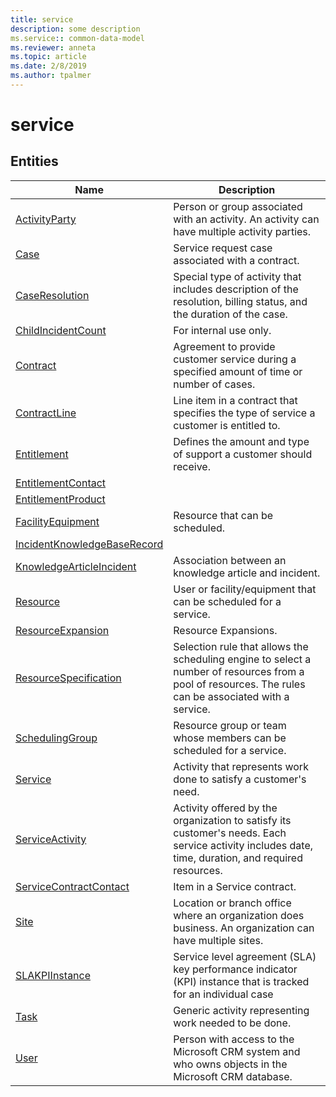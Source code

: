 ```yaml
---
title: service
description: some description
ms.service:: common-data-model
ms.reviewer: anneta
ms.topic: article
ms.date: 2/8/2019
ms.author: tpalmer
---
```


# service

## Entities

|Name|Description|
|---|---|
|[ActivityParty](ActivityParty.md)|Person or group associated with an activity. An activity can have multiple activity parties.  |
|[Case](Case.md)|Service request case associated with a contract.  |
|[CaseResolution](CaseResolution.md)|Special type of activity that includes description of the resolution, billing status, and the duration of the case.  |
|[ChildIncidentCount](ChildIncidentCount.md)|For internal use only.  |
|[Contract](Contract.md)|Agreement to provide customer service during a specified amount of time or number of cases.  |
|[ContractLine](ContractLine.md)|Line item in a contract that specifies the type of service a customer is entitled to.  |
|[Entitlement](Entitlement.md)|Defines the amount and type of support a customer should receive.  |
|[EntitlementContact](EntitlementContact.md)||
|[EntitlementProduct](EntitlementProduct.md)||
|[FacilityEquipment](FacilityEquipment.md)|Resource that can be scheduled.  |
|[IncidentKnowledgeBaseRecord](IncidentKnowledgeBaseRecord.md)||
|[KnowledgeArticleIncident](KnowledgeArticleIncident.md)|Association between an knowledge article and incident.  |
|[Resource](Resource.md)|User or facility/equipment that can be scheduled for a service.  |
|[ResourceExpansion](ResourceExpansion.md)|Resource Expansions.  |
|[ResourceSpecification](ResourceSpecification.md)|Selection rule that allows the scheduling engine to select a number of resources from a pool of resources. The rules can be associated with a service.  |
|[SchedulingGroup](SchedulingGroup.md)|Resource group or team whose members can be scheduled for a service.  |
|[Service](Service.md)|Activity that represents work done to satisfy a customer's need.  |
|[ServiceActivity](ServiceActivity.md)|Activity offered by the organization to satisfy its customer's needs. Each service activity includes date, time, duration, and required resources.  |
|[ServiceContractContact](ServiceContractContact.md)|Item in a Service contract.  |
|[Site](Site.md)|Location or branch office where an organization does business. An organization can have multiple sites.  |
|[SLAKPIInstance](SLAKPIInstance.md)|Service level agreement (SLA) key performance indicator (KPI) instance that is tracked for an individual case  |
|[Task](Task.md)|Generic activity representing work needed to be done.  |
|[User](User.md)|Person with access to the Microsoft CRM system and who owns objects in the Microsoft CRM database.  |
